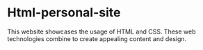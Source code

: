 # Html-personal-site

This website showcases the usage of HTML and CSS. These web technologies combine to create appealing content and design.

